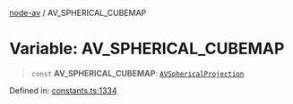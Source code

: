 [node-av](../globals.md) / AV\_SPHERICAL\_CUBEMAP

# Variable: AV\_SPHERICAL\_CUBEMAP

> `const` **AV\_SPHERICAL\_CUBEMAP**: [`AVSphericalProjection`](../type-aliases/AVSphericalProjection.md)

Defined in: [constants.ts:1334](https://github.com/seydx/av/blob/f8631fc881b394300b1479f511d55cf1c370a87f/src/constants/constants.ts#L1334)
